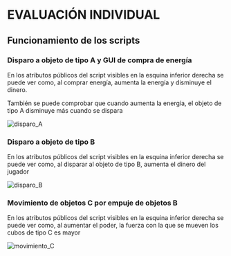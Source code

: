 # EVALUACIÓN INDIVIDUAL

## Funcionamiento de los scripts

### Disparo a objeto de tipo A y GUI de compra de energía

En los atributos públicos del script visibles en la esquina inferior derecha se puede ver como, al comprar energía, aumenta la energía y disminuye el dinero.

También se puede comprobar que cuando aumenta la energía, el objeto de tipo A disminuye más cuando se dispara

![disparo_A](./images/disparo_A.gif)

### Disparo a objeto de tipo B

En los atributos públicos del script visibles en la esquina inferior derecha se puede ver como, al disparar al objeto de tipo B, aumenta el dinero del jugador

![disparo_B](./images/diparoB.gif)

### Movimiento de objetos C por empuje de objetos B

En los atributos públicos del script visibles en la esquina inferior derecha se puede ver como, al aumentar el poder, la fuerza con la que se mueven los cubos de tipo C es mayor

![movimiento_C](./images/moverC.gif)